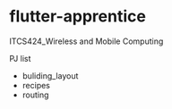 # flutter-apprentice
ITCS424_Wireless and Mobile Computing

PJ list
- buliding_layout
- recipes
- routing